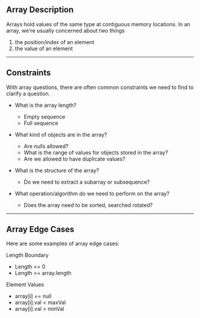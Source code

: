 ## Array Description

Arrays hold values of the same type at contiguous memory locations. 
In an array, we're usually concerned about two things 
1. the position/index of an element 
2. the value of an element 

---
## **Constraints**

With array questions, there are often common constraints we need to find to clarify a question.

- What is the array length?
	- Empty sequence
	- Full sequence

- What kind of objects are in the array?
	- Are nulls allowed?
	- What is the range of values for objects stored in the array?
	- Are we allowed to have duplicate values? 

- What is the structure of the array?
	- Do we need to extract a subarray or subsequence?

- What operation/algorithm do we need to perform on the array?
	- Does the array need to be sorted, searched rotated?

---
## Array Edge Cases

Here are some examples of array edge cases:

Length Boundary
- Length <= 0
- Length >= array.length

Element Values
- array[i] == null
- array[i].val < maxVal
- array[i].val > minVal
